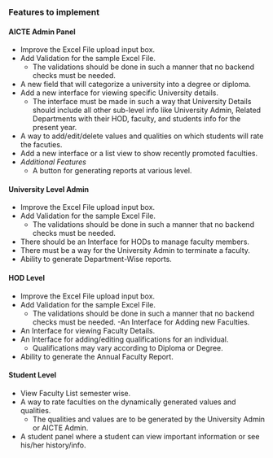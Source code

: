 ### Features to implement

#### AICTE Admin Panel
- Improve the Excel File upload input box.
- Add Validation for the sample Excel File.
	- The validations should be done in such a manner that no backend checks must be needed.
- A new field that will categorize a university into a degree or diploma.
- Add a new interface for viewing specific University details.
	- The interface must be made in such a way that University Details should include all other sub-level info like University Admin, Related Departments with their HOD, faculty, and students info for the present year.
- A way to add/edit/delete values and qualities on which students will rate the facuties.
-  Add a new interface or a list view to show recently promoted faculties.
- _Additional Features_
	- A button for generating reports at various level. 

#### University Level Admin
- Improve the Excel File upload input box.
- Add Validation for the sample Excel File.
    - The validations should be done in such a manner that no backend checks must be needed.
- There should be an Interface for HODs to manage faculty members. 
- There must be a way for the University Admin to terminate a faculty.
- Ability to generate Department-Wise reports.

#### HOD Level
- Improve the Excel File upload input box.
- Add Validation for the sample Excel File.
    - The validations should be done in such a manner that no backend checks must be needed.
-An Interface for Adding new Faculties.
- An Interface for viewing Faculty Details.
- An Interface for adding/editing qualifications for an individual.
	- Qualifications may vary according to Diploma or Degree. 
- Ability to generate the Annual Faculty Report.

#### Student Level
- View Faculty List semester wise.
- A way to rate faculties on the dynamically generated values and qualities.
	- The qualities and values are to be generated by the University Admin or AICTE Admin.
- A student panel where a student can view important information or see his/her history/info.
